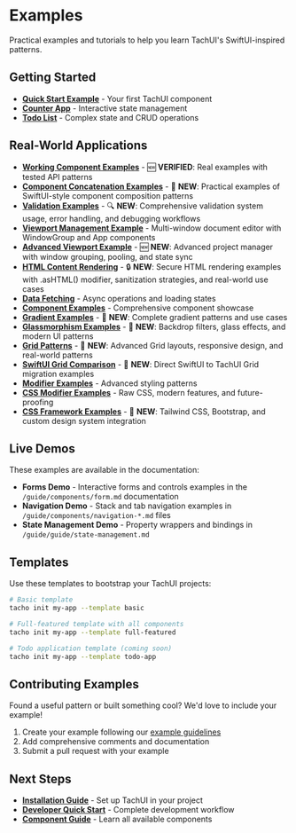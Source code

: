 # Examples

Practical examples and tutorials to help you learn TachUI's SwiftUI-inspired patterns.

## Getting Started

- **[Quick Start Example](/examples/quick-start-example)** - Your first TachUI component
- **[Counter App](/examples/counter)** - Interactive state management
- **[Todo List](/examples/todo)** - Complex state and CRUD operations

## Real-World Applications

- **[Working Component Examples](/examples/working-component-examples)** - 🆕 **VERIFIED**: Real examples with tested API patterns
- **[Component Concatenation Examples](/examples/component-concatenation)** - 🔗 **NEW**: Practical examples of SwiftUI-style component composition patterns  
- **[Validation Examples](/examples/validation-examples)** - 🔍 **NEW**: Comprehensive validation system usage, error handling, and debugging workflows
- **[Viewport Management Example](/examples/viewport-example)** - Multi-window document editor with WindowGroup and App components
- **[Advanced Viewport Example](/examples/advanced-viewport-example)** - 🆕 **NEW**: Advanced project manager with window grouping, pooling, and state sync
- **[HTML Content Rendering](/examples/html-content-rendering)** - 🔒 **NEW**: Secure HTML rendering examples with .asHTML() modifier, sanitization strategies, and real-world use cases
- **[Data Fetching](/examples/data-fetching)** - Async operations and loading states
- **[Component Examples](/examples/component-examples)** - Comprehensive component showcase
- **[Gradient Examples](/examples/gradient-examples)** - 🎨 **NEW**: Complete gradient patterns and use cases
- **[Glassmorphism Examples](/examples/glassmorphism-examples)** - 🌟 **NEW**: Backdrop filters, glass effects, and modern UI patterns
- **[Grid Patterns](/examples/advanced-grid-patterns)** - 🔲 **NEW**: Advanced Grid layouts, responsive design, and real-world patterns
- **[SwiftUI Grid Comparison](/examples/swiftui-grid-comparison)** - 🔄 **NEW**: Direct SwiftUI to TachUI Grid migration examples
- **[Modifier Examples](/examples/modifier-examples)** - Advanced styling patterns
- **[CSS Modifier Examples](/examples/css-modifier-examples)** - Raw CSS, modern features, and future-proofing
- **[CSS Framework Examples](/examples/css-framework-examples)** - 🎨 **NEW**: Tailwind CSS, Bootstrap, and custom design system integration

## Live Demos

These examples are available in the documentation:

- **Forms Demo** - Interactive forms and controls examples in the `/guide/components/form.md` documentation
- **Navigation Demo** - Stack and tab navigation examples in `/guide/components/navigation-*.md` files
- **State Management Demo** - Property wrappers and bindings in `/guide/guide/state-management.md`

## Templates

Use these templates to bootstrap your TachUI projects:

```bash
# Basic template
tacho init my-app --template basic

# Full-featured template with all components
tacho init my-app --template full-featured

# Todo application template (coming soon)
tacho init my-app --template todo-app
```

## Contributing Examples

Found a useful pattern or built something cool? We'd love to include your example!

1. Create your example following our [example guidelines](/guide/developer-getting-started)
2. Add comprehensive comments and documentation
3. Submit a pull request with your example

## Next Steps

- **[Installation Guide](/guide/installation)** - Set up TachUI in your project
- **[Developer Quick Start](/guide/developer-getting-started)** - Complete development workflow
- **[Component Guide](/guide/components)** - Learn all available components